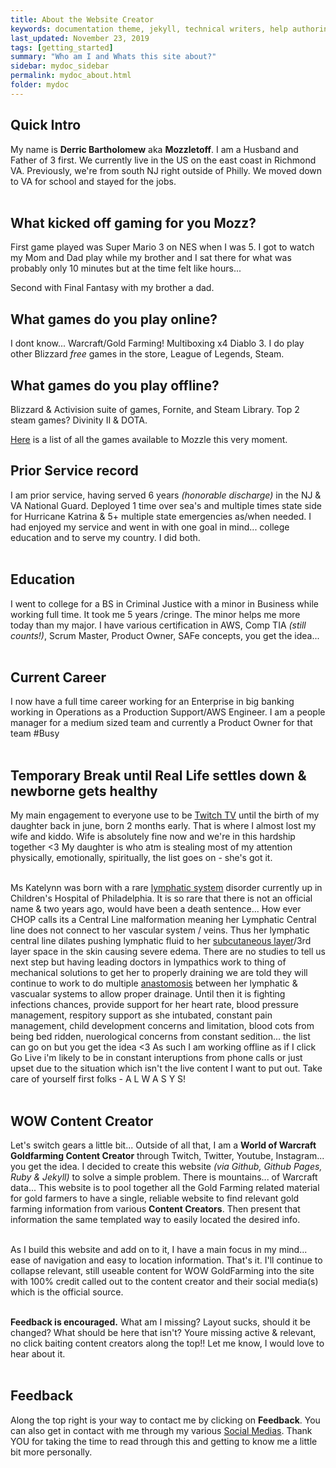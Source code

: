 ```yaml
---
title: About the Website Creator
keywords: documentation theme, jekyll, technical writers, help authoring tools, hat replacements
last_updated: November 23, 2019
tags: [getting_started]
summary: "Who am I and Whats this site about?"
sidebar: mydoc_sidebar
permalink: mydoc_about.html
folder: mydoc
---
```


## **Quick Intro**
My name is **Derric Bartholomew** aka **Mozzletoff**. I am a Husband and Father of 3 first. We currently live in the US on the east coast in Richmond VA. Previously, we're from south NJ right outside of Philly. We moved down to VA for school and stayed for the jobs.
<br>
<br>

## **What kicked off gaming for you Mozz?**
First game played was Super Mario 3 on NES when I was 5. I got to watch my Mom and Dad play while my brother and I sat there for what was probably only 10 minutes but at the time felt like hours...

Second with Final Fantasy with my brother a dad.

## **What games do you play online?**
I dont know... Warcraft/Gold Farming! Multiboxing x4 Diablo 3. I do play other Blizzard _free_ games in the store, League of Legends, Steam.

## **What games do you play offline?**
Blizzard & Activision suite of games, Fornite, and Steam Library. Top 2 steam games? Divinity II & DOTA.

[Here](https://drive.google.com/file/d/0B_KWu4K9rqXESTQwdEJROFlTa0k/view?usp=sharing) is a list of all the games available to Mozzle this very moment.

## **Prior Service record**
I am prior service, having served 6 years _(honorable discharge)_ in the NJ & VA National Guard. Deployed 1 time over sea's and multiple times state side for Hurricane Katrina & 5+ multiple state emergencies as/when needed. I had enjoyed my service and went in with one goal in mind... college education and to serve my country. I did both.
<br>
<br>

## **Education**
I went to college for a BS in Criminal Justice with a minor in Business while working full time. It took me 5 years /cringe. The minor helps me more today than my major. I have various certification in AWS, Comp TIA _(still counts!)_, Scrum Master, Product Owner, SAFe concepts, you get the idea...
<br>
<br>

## **Current Career**
I now have a full time career working for an Enterprise in big banking working in Operations as a Production Support/AWS Engineer. I am a people manager for a medium sized team and currently a Product Owner for that team #Busy
<br>
<br>

## **Temporary Break until Real Life settles down & newborne gets healthy**
My main engagement to everyone use to be [Twitch TV](https://www.twitch.tv/mozzletoff) until the birth of my daughter back in june, born 2 months early. That is where I almost lost my wife and kiddo. Wife is absolutely fine now and we're in this hardship together <3 My daughter is who atm is stealing most of my attention physically, emotionally, spiritually, the list goes on - she's got it.
<br>
<br>

Ms Katelynn was born with a rare [lymphatic system](https://www.livescience.com/26983-lymphatic-system.html) disorder currently up in Children's Hospital of Philadelphia. It is so rare that there is not an official name & two years ago, would have been a death sentence... How ever CHOP calls its a Central Line malformation meaning her Lymphatic Central line does not connect to her vascular system / veins. Thus her lymphatic central line dilates pushing lymphatic fluid to her [subcutaneous layer](https://www.verywellhealth.com/subcutaneous-tissue-1068882)/3rd layer space in the skin causing severe edema. There are no studies to tell us next step but having leading doctors in lympathics work to thing of mechanical solutions to get her to properly draining we are told they will continue to work to do multiple [anastomosis](https://medlineplus.gov/ency/article/002231.htm) between her lymphatic & vascualar systems to allow proper drainage. Until then it is fighting infections chances, provide support for her heart rate, blood pressure management, respitory support as she intubated, constant pain management, child development concerns and limitation, blood cots from being bed ridden, nuerological concerns from constant sedition... the list can go on but you get the idea <3 As such I am working offline as if I click Go Live i'm likely to be in constant interuptions from phone calls or just upset due to the situation which isn't the live content I want to put out. Take care of yourself first folks - A L W A S Y S!
<br>
<br>

## **WOW Content Creator**
Let's switch gears a little bit... Outside of all that, I am a **World of Warcraft Goldfarming Content Creator** through Twitch, Twitter, Youtube, Instagram... you get the idea. I decided to create this website _(via Github, Github Pages, Ruby & Jekyll)_ to solve a simple problem. There is mountains... of Warcraft data... This website is to pool together all the Gold Farming related material for gold farmers to have a single, reliable website to find relevant gold farming information from various **Content Creators**. Then present that information the same templated way to easily located the desired info.
<br>
<br>

 As I build this website and add on to it, I have a main focus in my mind... ease of navigation and easy to location information. That's it. I'll continue to collapse relevant, still useable content for WOW GoldFarming into the site with 100% credit called out to the content creator and their social media(s) which is the official source.
<br>
<br>

**Feedback is encouraged.** What am I missing? Layout sucks, should it be changed? What should be here that isn't? Youre missing active & relevant, no click baiting content creators along the top!! Let me know, I would love to hear about it.
<br>
<br>

## **Feedback**
Along the top right is your way to contact me by clicking on **Feedback**. You can also get in contact with me through my various [Social Medias](https://t.co/SRrJa1X9B7?amp=1). Thank YOU for taking the time to read through this and getting to know me a little bit more personally.

